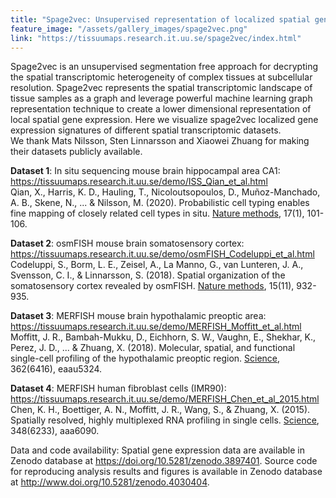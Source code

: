 ```yaml
---
title: "Spage2vec: Unsupervised representation of localized spatial gene expression signatures"
feature_image: "/assets/gallery_images/spage2vec.png"
link: "https://tissuumaps.research.it.uu.se/spage2vec/index.html"
---
```


Spage2vec is an unsupervised segmentation free approach for decrypting the spatial transcriptomic heterogeneity of complex tissues at subcellular resolution. Spage2vec represents the spatial transcriptomic landscape of tissue samples as a graph and leverage powerful machine learning graph representation technique to create a lower dimensional representation of local spatial gene expression. Here we visualize spage2vec localized gene expression signatures of different spatial transcriptomic datasets. \
We thank Mats Nilsson, Sten Linnarsson and Xiaowei Zhuang for making their datasets publicly available.

**Dataset 1**: In situ sequencing mouse brain hippocampal area CA1: \
<a href="https://tissuumaps.research.it.uu.se/demo/ISS_Qian_et_al.html">https://tissuumaps.research.it.uu.se/demo/ISS_Qian_et_al.html</a> \
Qian, X., Harris, K. D., Hauling, T., Nicoloutsopoulos, D., Muñoz-Manchado, A. B., Skene, N., ... & Nilsson, M. (2020). Probabilistic cell typing enables fine mapping of closely related cell types in situ. <a href="https://doi.org/10.1038/s41592-019-0631-4"> Nature methods</a>, 17(1), 101-106. 

**Dataset 2**: osmFISH mouse brain somatosensory cortex: \
<a href="https://tissuumaps.research.it.uu.se/demo/osmFISH_Codeluppi_et_al.html">https://tissuumaps.research.it.uu.se/demo/osmFISH_Codeluppi_et_al.html</a> \
Codeluppi, S., Borm, L. E., Zeisel, A., La Manno, G., van Lunteren, J. A., Svensson, C. I., & Linnarsson, S. (2018). Spatial organization of the somatosensory cortex revealed by osmFISH. <a href=" https://doi.org/10.1038/s41592-018-0175-z"> Nature methods</a>, 15(11), 932-935. 

**Dataset 3**: MERFISH mouse brain hypothalamic preoptic area: \
<a href="https://tissuumaps.research.it.uu.se/demo/MERFISH_Moffitt_et_al.html">https://tissuumaps.research.it.uu.se/demo/MERFISH_Moffitt_et_al.html</a> \
Moffitt, J. R., Bambah-Mukku, D., Eichhorn, S. W., Vaughn, E., Shekhar, K., Perez, J. D., ... & Zhuang, X. (2018). Molecular, spatial, and functional single-cell profiling of the hypothalamic preoptic region. <a href="https://doi.org/10.1126/science.aau5324">Science</a>, 362(6416), eaau5324. 

**Dataset 4**: MERFISH human fibroblast cells (IMR90): \
<a href="https://tissuumaps.research.it.uu.se/demo/MERFISH_Chen_et_al_2015.html">https://tissuumaps.research.it.uu.se/demo/MERFISH_Chen_et_al_2015.html</a> \
Chen, K. H., Boettiger, A. N., Moffitt, J. R., Wang, S., & Zhuang, X. (2015). Spatially resolved, highly multiplexed RNA profiling in single cells. <a href="https://doi.org/10.1126/science.aaa6090">Science</a>, 348(6233), aaa6090.

Data and code availability: Spatial gene expression data are available in Zenodo database at <a href="https://doi.org/10.5281/zenodo.3897401">https://doi.org/10.5281/zenodo.3897401</a>. Source code for reproducing analysis results and figures is available in Zenodo database at <a href="http://www.doi.org/10.5281/zenodo.4030404">http://www.doi.org/10.5281/zenodo.4030404</a>.